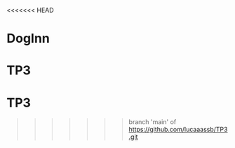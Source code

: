 <<<<<<< HEAD
# DogInn
 TP3
=======
# TP3
>>>>>>> branch 'main' of https://github.com/lucaaassb/TP3.git
